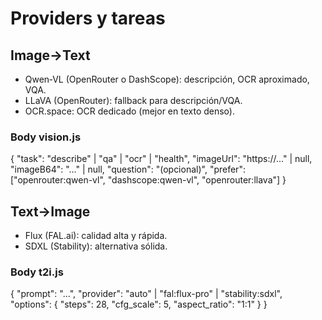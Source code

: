 # Providers y tareas


## Image→Text
- Qwen‑VL (OpenRouter o DashScope): descripción, OCR aproximado, VQA.
- LLaVA (OpenRouter): fallback para descripción/VQA.
- OCR.space: OCR dedicado (mejor en texto denso).


### Body vision.js
{
"task": "describe" | "qa" | "ocr" | "health",
"imageUrl": "https://..." | null,
"imageB64": "..." | null,
"question": "(opcional)",
"prefer": ["openrouter:qwen-vl", "dashscope:qwen-vl", "openrouter:llava"]
}


## Text→Image
- Flux (FAL.ai): calidad alta y rápida.
- SDXL (Stability): alternativa sólida.


### Body t2i.js
{
"prompt": "...",
"provider": "auto" | "fal:flux-pro" | "stability:sdxl",
"options": { "steps": 28, "cfg_scale": 5, "aspect_ratio": "1:1" }
}
